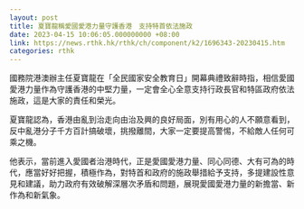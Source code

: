 ```yaml
---
layout: post
title: 夏寶龍稱愛國愛港力量守護香港　支持特首依法施政
date: 2023-04-15 10:06:05.000000000 +08:00
link: https://news.rthk.hk/rthk/ch/component/k2/1696343-20230415.htm
categories: rthk
---
```


國務院港澳辦主任夏寶龍在「全民國家安全教育日」開幕典禮致辭時指，相信愛國愛港力量作為守護香港的中堅力量，一定會全心全意支持行政長官和特區政府依法施政，這是大家的責任和榮光。

夏寶龍認為，香港由亂到治走向由治及興的良好局面，別有用心的人不願意看到，反中亂港分子千方百計搞破壞，挑撥離間，大家一定要提高警惕，不給敵人任何可乘之機。

他表示，當前進入愛國者治港時代，正是愛國愛港力量、同心同德、大有可為的時代，應當好好把握，積極作為，對特首和政府的施政舉措給予支持，多提建設性意見和建議，助力政府有效破解深層次矛盾和問題，展現愛國愛港力量的新擔當、新作為和新氣象。

